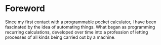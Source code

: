 # Foreword

Since my first contact with a programmable pocket calculator, I have been fascinated by the idea of automating things. What began as programming recurring calculations, developed over time into a profession of letting processes of all kinds being carried out by a machine.



